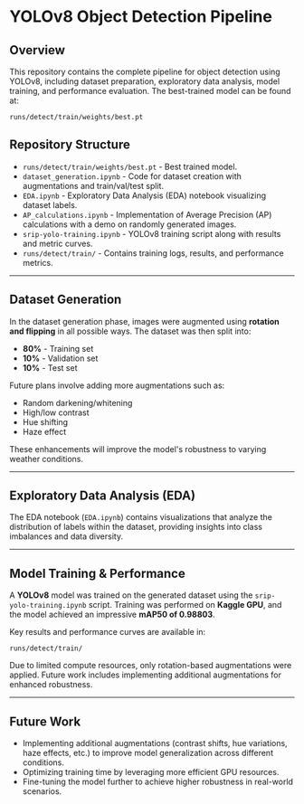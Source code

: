 # YOLOv8 Object Detection Pipeline

## Overview
This repository contains the complete pipeline for object detection using YOLOv8, including dataset preparation, exploratory data analysis, model training, and performance evaluation. The best-trained model can be found at:

```
runs/detect/train/weights/best.pt
```

## Repository Structure

- `runs/detect/train/weights/best.pt` - Best trained model.
- `dataset_generation.ipynb` - Code for dataset creation with augmentations and train/val/test split.
- `EDA.ipynb` - Exploratory Data Analysis (EDA) notebook visualizing dataset labels.
- `AP_calculations.ipynb` - Implementation of Average Precision (AP) calculations with a demo on randomly generated images.
- `srip-yolo-training.ipynb` - YOLOv8 training script along with results and metric curves.
- `runs/detect/train/` - Contains training logs, results, and performance metrics.

---

## Dataset Generation

In the dataset generation phase, images were augmented using **rotation and flipping** in all possible ways. The dataset was then split into:

- **80%** - Training set
- **10%** - Validation set
- **10%** - Test set

Future plans involve adding more augmentations such as:
- Random darkening/whitening
- High/low contrast
- Hue shifting
- Haze effect

These enhancements will improve the model's robustness to varying weather conditions.

---

## Exploratory Data Analysis (EDA)

The EDA notebook (`EDA.ipynb`) contains visualizations that analyze the distribution of labels within the dataset, providing insights into class imbalances and data diversity.

---

## Model Training & Performance

A **YOLOv8** model was trained on the generated dataset using the `srip-yolo-training.ipynb` script. Training was performed on **Kaggle GPU**, and the model achieved an impressive **mAP50 of 0.98803**.

Key results and performance curves are available in:
```
runs/detect/train/
```

Due to limited compute resources, only rotation-based augmentations were applied. Future work includes implementing additional augmentations for enhanced robustness.

---

## Future Work

- Implementing additional augmentations (contrast shifts, hue variations, haze effects, etc.) to improve model generalization across different conditions.
- Optimizing training time by leveraging more efficient GPU resources.
- Fine-tuning the model further to achieve higher robustness in real-world scenarios.


